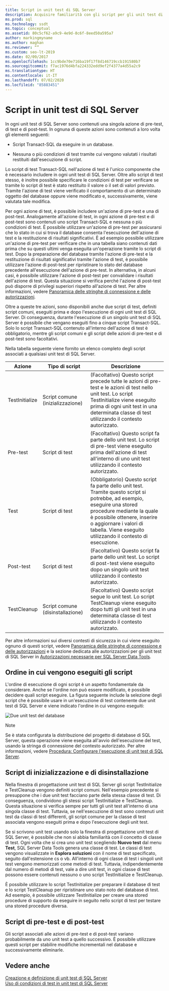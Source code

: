 ```yaml
---
title: Script in unit test di SQL Server
description: Acquisire familiarità con gli script per gli unit test di SQL Server. Informazioni sugli script di pre-test, test e post-test e sugli script comuni TestInitialize e TestCleanup.
ms.prod: sql
ms.technology: ssdt
ms.topic: conceptual
ms.assetid: 80c5cf62-a9c9-4e9d-8c6f-8eed50a595a7
author: markingmyname
ms.author: maghan
ms.reviewer: “”
ms.custom: seo-lt-2019
ms.date: 02/09/2017
ms.openlocfilehash: 1cc9bde70e716ba19f17f8d146719ccb191580b7
ms.sourcegitcommit: f7ac1976d4bfa224332edd9ef2f4377a4d55a2c9
ms.translationtype: HT
ms.contentlocale: it-IT
ms.lasthandoff: 07/02/2020
ms.locfileid: "85883451"
---
```

# <a name="scripts-in-sql-server-unit-tests"></a>Script in unit test di SQL Server

In ogni unit test di SQL Server sono contenuti una singola azione di pre-test, di test e di post-test. In ognuna di queste azioni sono contenuti a loro volta gli elementi seguenti:  
  
-   Script Transact\-SQL da eseguire in un database.  
  
-   Nessuna o più condizioni di test tramite cui vengono valutati i risultati restituiti dall'esecuzione di script.  
  
Lo script di test Transact\-SQL nell'azione di test è l'unico componente che è necessario includere in ogni unit test di SQL Server. Oltre allo script di test stesso, è inoltre possibile specificare le condizioni di test per verificare se tramite lo script di test è stato restituito il valore o il set di valori previsto. Tramite l'azione di test viene verificato il comportamento di un determinato oggetto del database oppure viene modificato e, successivamente, viene valutata tale modifica.  
  
Per ogni azione di test, è possibile includere un'azione di pre-test e una di post-test. Analogamente all'azione di test, in ogni azione di pre-test e di post-test sono contenuti uno script Transact\-SQL e nessuna o più condizioni di test. È possibile utilizzare un'azione di pre-test per assicurarsi che lo stato in cui si trova il database consenta l'esecuzione dell'azione di test e la restituzione di risultati significativi. È ad esempio possibile utilizzare un'azione di pre-test per verificare che in una tabella siano contenuti dati prima che su questi ultimi venga eseguita un'operazione tramite lo script di test. Dopo la preparazione del database tramite l'azione di pre-test e la restituzione di risultati significativi tramite l'azione di test, è possibile utilizzare l'azione di post-test per ripristinare lo stato del database precedente all'esecuzione dell'azione di pre-test. In alternativa, in alcuni casi, è possibile utilizzare l'azione di post-test per convalidare i risultati dell'azione di test. Questa situazione si verifica perché l'azione di post-test può disporre di privilegi superiori rispetto all'azione di test. Per altre informazioni, vedere [Panoramica delle stringhe di connessione e delle autorizzazioni](../ssdt/overview-of-connection-strings-and-permissions.md).  
  
Oltre a queste tre azioni, sono disponibili anche due script di test, definiti script comuni, eseguiti prima e dopo l'esecuzione di ogni unit test di SQL Server. Di conseguenza, durante l'esecuzione di un singolo unit test di SQL Server è possibile che vengano eseguiti fino a cinque script Transact\-SQL. Solo lo script Transact\-SQL contenuto all'interno dell'azione di test è obbligatorio, mentre gli script comuni e gli script delle azioni di pre-test e di post-test sono facoltativi.  
  
Nella tabella seguente viene fornito un elenco completo degli script associati a qualsiasi unit test di SQL Server.  
  
|**Azione**|**Tipo di script**|**Descrizione**|  
|--------------|-------------------|-------------------|  
|TestInitialize|Script comune (inizializzazione)|(Facoltativo) Questo script precede tutte le azioni di pre-test e le azioni di test nello unit test. Lo script TestInitialize viene eseguito prima di ogni unit test in una determinata classe di test utilizzando il contesto autorizzato.|  
|Pre-test|Script di test|(Facoltativo) Questo script fa parte dello unit test. Lo script di pre-test viene eseguito prima dell'azione di test all'interno di uno unit test utilizzando il contesto autorizzato.|  
|Test|Script di test|(Obbligatorio) Questo script fa parte dello unit test. Tramite questo script si potrebbe, ad esempio, eseguire una stored procedure mediante la quale è possibile ottenere, inserire o aggiornare i valori di tabella. Viene eseguito utilizzando il contesto di esecuzione.|  
|Post-test|Script di test|(Facoltativo) Questo script fa parte dello unit test. Lo script di post-test viene eseguito dopo un singolo unit test utilizzando il contesto autorizzato.|  
|TestCleanup|Script comune (disinstallazione)|(Facoltativo) Questo script segue lo unit test. Lo script TestCleanup viene eseguito dopo tutti gli unit test in una determinata classe di test utilizzando il contesto autorizzato.|  
  
Per altre informazioni sui diversi contesti di sicurezza in cui viene eseguito ognuno di questi script, vedere [Panoramica delle stringhe di connessione e delle autorizzazioni](../ssdt/overview-of-connection-strings-and-permissions.md) e la sezione dedicata alle autorizzazioni per gli unit test di SQL Server in [Autorizzazioni necessarie per SQL Server Data Tools](../ssdt/required-permissions-for-sql-server-data-tools.md).  
  
## <a name="order-in-which-scripts-are-run"></a>Ordine in cui vengono eseguiti gli script  
L'ordine di esecuzione di ogni script è un aspetto fondamentale da considerare. Anche se l'ordine non può essere modificato, è possibile decidere quali script eseguire. La figura seguente include la selezione degli script che è possibile usare in un'esecuzione di test contenente due unit test di SQL Server e viene indicato l'ordine in cui vengono eseguiti:  
  
![Due unit test del database](../ssdt/media/twodatabaseunittests.png "Due unit test del database")  
  
> [!NOTE]  
> Se è stata configurata la distribuzione del progetto di database di SQL Server, questa operazione viene eseguita all'avvio dell'esecuzione del test, usando la stringa di connessione del contesto autorizzato. Per altre informazioni, vedere [Procedura: Configurare l'esecuzione di unit test di SQL Server](../ssdt/how-to-configure-sql-server-unit-test-execution.md).  
  
## <a name="initialization-and-cleanup-scripts"></a>Script di inizializzazione e di disinstallazione  
Nella finestra di progettazione unit test di SQL Server gli script TestInitialize e TestCleanup vengono definiti script comuni. Nell'esempio precedente si presuppone che i due unit test facciano parte della stessa classe di test. Di conseguenza, condividono gli stessi script TestInitialize e TestCleanup. Questa situazione si verifica sempre per tutti gli unit test all'interno di una singola classe di test. Tuttavia, se nell'esecuzione di test sono contenuti unit test da classi di test differenti, gli script comune per la classe di test associata vengono eseguiti prima e dopo l'esecuzione degli unit test.  
  
Se si scrivono unit test usando solo la finestra di progettazione unit test di SQL Server, è possibile che non si abbia familiarità con il concetto di classe di test. Ogni volta che si crea uno unit test scegliendo **Nuovo test** dal menu **Test**, SQL Server Data Tools genera una classe di test. Le classi di test vengono visualizzate in **Esplora soluzioni** con il nome di test specificato, seguito dall'estensione cs o vb. All'interno di ogni classe di test i singoli unit test vengono memorizzati come metodi di test. Tuttavia, indipendentemente dal numero di metodi di test, vale a dire unit test, in ogni classe di test possono essere contenuti nessuno o uno script TestInitialize e TestCleanup.  
  
È possibile utilizzare lo script TestInitialize per preparare il database di test e lo script TestCleanup per ripristinare uno stato noto del database di test. Ad esempio, è possibile utilizzare TestInitialize per creare una stored procedure di supporto da eseguire in seguito nello script di test per testare una stored procedure diversa.  
  
## <a name="pre-test-and-post-test-scripts"></a>Script di pre-test e di post-test  
Gli script associati alle azioni di pre-test e di post-test variano probabilmente da uno unit test a quello successivo. È possibile utilizzare questi script per stabilire modifiche incrementali nel database e successivamente eliminarle.  
  
## <a name="see-also"></a>Vedere anche  
[Creazione e definizione di unit test di SQL Server](../ssdt/creating-and-defining-sql-server-unit-tests.md)  
[Uso di condizioni di test in unit test di SQL Server](../ssdt/using-test-conditions-in-sql-server-unit-tests.md)  
  
